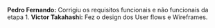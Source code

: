 **Pedro Fernando:** Corrigiu os requisitos funcionais e não funcionais da etapa 1.
**Victor Takahashi:** Fez o design dos User flows e Wireframes.
